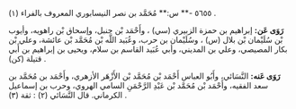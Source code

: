 ٥٦٥٥ -** س:** مُحَمَّد بن نصر النيسابوري المعروف بالفراء (١) .

**رَوَى عَن:** إبراهيم بن حمزة الزبيري (سي) ، وأَحْمَد بْن حنبل، وإسحاق بْن راهويه، وأيوب بْن سُلَيْمان بْن بلال (س) ، وسُلَيْمان بن حرب، وعُبَيد اللَّه بْن مُحَمَّد بْن عائشة، وعلي بْن بكار المصيصي، وعلي بن المديني، وأبي عُبَيد القاسم بن سلام، ويحيى بن إبراهيم بن أَبي قتيلة (كن) .

**رَوَى عَنه:** النَّسَائي، وأَبُو العباس أَحْمَد بْن مُحَمَّد بْن الأَزْهَر الأزهري، وأَحْمَد بن مُحَمَّد بن سعد الفقيه، وأَحْمَد بْن مُحَمَّد بْن عَبْدِ الرَّحْمَنِ السامي الهروي، وحرب بن إسماعيل الكرماني. قال النَّسَائي (٢) : ثقة (٣) .
